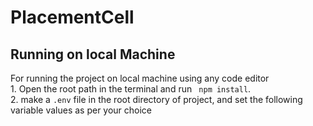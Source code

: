 # PlacementCell

## Running on local Machine
For running the project on local machine using any code editor <br>1. Open the root path in the terminal and run ``` npm install```. <br>
2. make a ```.env``` file in the root directory of project, and set the following variable values as per your choice  <br> 



